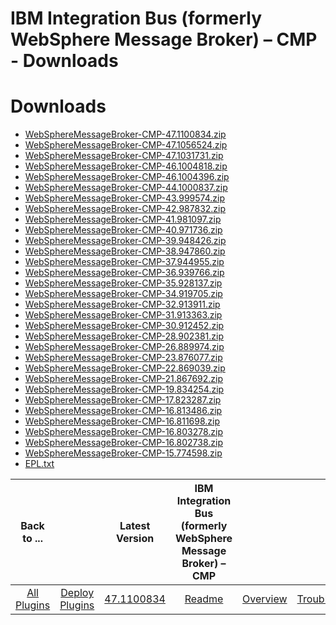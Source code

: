 
IBM Integration Bus (formerly WebSphere Message Broker) – CMP - Downloads
=========================================================================

# Downloads

- [WebSphereMessageBroker-CMP-47.1100834.zip](https://raw.githubusercontent.com/UrbanCode/IBM-UCD-PLUGINS/main/files/WebSphereMessageBroker-CMP/WebSphereMessageBroker-CMP-47.1100834.zip)
- [WebSphereMessageBroker-CMP-47.1056524.zip](https://raw.githubusercontent.com/UrbanCode/IBM-UCD-PLUGINS/main/files/WebSphereMessageBroker-CMP/WebSphereMessageBroker-CMP-47.1056524.zip)
- [WebSphereMessageBroker-CMP-47.1031731.zip](https://raw.githubusercontent.com/UrbanCode/IBM-UCD-PLUGINS/main/files/WebSphereMessageBrokerCMP/WebSphereMessageBroker-CMP-47.1031731.zip)
- [WebSphereMessageBroker-CMP-46.1004818.zip](https://raw.githubusercontent.com/UrbanCode/IBM-UCD-PLUGINS/main/files/WebSphereMessageBroker-CMP/WebSphereMessageBroker-CMP-46.1004818.zip)
- [WebSphereMessageBroker-CMP-46.1004396.zip](https://raw.githubusercontent.com/UrbanCode/IBM-UCD-PLUGINS/main/files/WebSphereMessageBroker-CMP/WebSphereMessageBroker-CMP-46.1004396.zip)
- [WebSphereMessageBroker-CMP-44.1000837.zip](https://raw.githubusercontent.com/UrbanCode/IBM-UCD-PLUGINS/main/files/WebSphereMessageBroker-CMP/WebSphereMessageBroker-CMP-44.1000837.zip)
- [WebSphereMessageBroker-CMP-43.999574.zip](https://raw.githubusercontent.com/UrbanCode/IBM-UCD-PLUGINS/main/files/WebSphereMessageBroker-CMP/WebSphereMessageBroker-CMP-43.999574.zip)
- [WebSphereMessageBroker-CMP-42.987832.zip](https://raw.githubusercontent.com/UrbanCode/IBM-UCD-PLUGINS/main/files/WebSphereMessageBroker-CMP/WebSphereMessageBroker-CMP-42.987832.zip)
- [WebSphereMessageBroker-CMP-41.981097.zip](https://raw.githubusercontent.com/UrbanCode/IBM-UCD-PLUGINS/main/files/WebSphereMessageBroker-CMP/WebSphereMessageBroker-CMP-41.981097.zip)
- [WebSphereMessageBroker-CMP-40.971736.zip](https://raw.githubusercontent.com/UrbanCode/IBM-UCD-PLUGINS/main/files/WebSphereMessageBroker-CMP/WebSphereMessageBroker-CMP-40.971736.zip)
- [WebSphereMessageBroker-CMP-39.948426.zip](https://raw.githubusercontent.com/UrbanCode/IBM-UCD-PLUGINS/main/files/WebSphereMessageBroker-CMP/WebSphereMessageBroker-CMP-39.948426.zip)
- [WebSphereMessageBroker-CMP-38.947860.zip](https://raw.githubusercontent.com/UrbanCode/IBM-UCD-PLUGINS/main/files/WebSphereMessageBroker-CMP/WebSphereMessageBroker-CMP-38.947860.zip)
- [WebSphereMessageBroker-CMP-37.944955.zip](https://raw.githubusercontent.com/UrbanCode/IBM-UCD-PLUGINS/main/files/WebSphereMessageBroker-CMP/WebSphereMessageBroker-CMP-37.944955.zip)
- [WebSphereMessageBroker-CMP-36.939766.zip](https://raw.githubusercontent.com/UrbanCode/IBM-UCD-PLUGINS/main/files/WebSphereMessageBroker-CMP/WebSphereMessageBroker-CMP-36.939766.zip)
- [WebSphereMessageBroker-CMP-35.928137.zip](https://raw.githubusercontent.com/UrbanCode/IBM-UCD-PLUGINS/main/files/WebSphereMessageBroker-CMP/WebSphereMessageBroker-CMP-35.928137.zip)
- [WebSphereMessageBroker-CMP-34.919705.zip](https://raw.githubusercontent.com/UrbanCode/IBM-UCD-PLUGINS/main/files/WebSphereMessageBroker-CMP/WebSphereMessageBroker-CMP-34.919705.zip)
- [WebSphereMessageBroker-CMP-32.913911.zip](https://raw.githubusercontent.com/UrbanCode/IBM-UCD-PLUGINS/main/files/WebSphereMessageBroker-CMP/WebSphereMessageBroker-CMP-32.913911.zip)
- [WebSphereMessageBroker-CMP-31.913363.zip](https://raw.githubusercontent.com/UrbanCode/IBM-UCD-PLUGINS/main/files/WebSphereMessageBroker-CMP/WebSphereMessageBroker-CMP-31.913363.zip)
- [WebSphereMessageBroker-CMP-30.912452.zip](https://raw.githubusercontent.com/UrbanCode/IBM-UCD-PLUGINS/main/files/WebSphereMessageBroker-CMP/WebSphereMessageBroker-CMP-30.912452.zip)
- [WebSphereMessageBroker-CMP-28.902381.zip](https://raw.githubusercontent.com/UrbanCode/IBM-UCD-PLUGINS/main/files/WebSphereMessageBroker-CMP/WebSphereMessageBroker-CMP-28.902381.zip)
- [WebSphereMessageBroker-CMP-26.889974.zip](https://raw.githubusercontent.com/UrbanCode/IBM-UCD-PLUGINS/main/files/WebSphereMessageBroker-CMP/WebSphereMessageBroker-CMP-26.889974.zip)
- [WebSphereMessageBroker-CMP-23.876077.zip](https://raw.githubusercontent.com/UrbanCode/IBM-UCD-PLUGINS/main/files/WebSphereMessageBroker-CMP/WebSphereMessageBroker-CMP-23.876077.zip)
- [WebSphereMessageBroker-CMP-22.869039.zip](https://raw.githubusercontent.com/UrbanCode/IBM-UCD-PLUGINS/main/files/WebSphereMessageBroker-CMP/WebSphereMessageBroker-CMP-22.869039.zip)
- [WebSphereMessageBroker-CMP-21.867692.zip](https://raw.githubusercontent.com/UrbanCode/IBM-UCD-PLUGINS/main/files/WebSphereMessageBroker-CMP/WebSphereMessageBroker-CMP-21.867692.zip)
- [WebSphereMessageBroker-CMP-19.834254.zip](https://raw.githubusercontent.com/UrbanCode/IBM-UCD-PLUGINS/main/files/WebSphereMessageBroker-CMP/WebSphereMessageBroker-CMP-19.834254.zip)
- [WebSphereMessageBroker-CMP-17.823287.zip](https://raw.githubusercontent.com/UrbanCode/IBM-UCD-PLUGINS/main/files/WebSphereMessageBroker-CMP/WebSphereMessageBroker-CMP-17.823287.zip)
- [WebSphereMessageBroker-CMP-16.813486.zip](https://raw.githubusercontent.com/UrbanCode/IBM-UCD-PLUGINS/main/files/WebSphereMessageBroker-CMP/WebSphereMessageBroker-CMP-16.813486.zip)
- [WebSphereMessageBroker-CMP-16.811698.zip](https://raw.githubusercontent.com/UrbanCode/IBM-UCD-PLUGINS/main/files/WebSphereMessageBroker-CMP/WebSphereMessageBroker-CMP-16.811698.zip)
- [WebSphereMessageBroker-CMP-16.803278.zip](https://raw.githubusercontent.com/UrbanCode/IBM-UCD-PLUGINS/main/files/WebSphereMessageBroker-CMP/WebSphereMessageBroker-CMP-16.803278.zip)
- [WebSphereMessageBroker-CMP-16.802738.zip](https://raw.githubusercontent.com/UrbanCode/IBM-UCD-PLUGINS/main/files/WebSphereMessageBroker-CMP/WebSphereMessageBroker-CMP-16.802738.zip)
- [WebSphereMessageBroker-CMP-15.774598.zip](https://raw.githubusercontent.com/UrbanCode/IBM-UCD-PLUGINS/main/files/WebSphereMessageBroker-CMP/WebSphereMessageBroker-CMP-15.774598.zip)
- [EPL.txt](https://raw.githubusercontent.com/UrbanCode/IBM-UCD-PLUGINS/main/files/jenkins-ud-plugin/EPL.txt)

|Back to ...||Latest Version|IBM Integration Bus (formerly WebSphere Message Broker) – CMP |||||
| :---: | :---: | :---: | :---: | :---: | :---: | :---: | :---: |
|[All Plugins](../../index.md)|[Deploy Plugins](../README.md)|[47.1100834](https://raw.githubusercontent.com/UrbanCode/IBM-UCD-PLUGINS/main/files/WebSphereMessageBroker-CMP/WebSphereMessageBroker-CMP-47.1100834.zip)|[Readme](README.md)|[Overview](overview.md)|[Troubleshooting](troubleshooting.md)|[Usage](usage.md)|[Steps](steps.md)|
